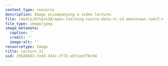 ```yaml
---
content_type: resource
description: Image accompanying a video lecture.
file: /media/https%3A/open-learning-course-data-rc.s3.amazonaws.com/5-60-thermodynamics-kinetics-spring-2008/29b266837edd343c3f72a5f1eef7bc94_lec21_th.jpg
file_type: image/jpeg
image_metadata:
  caption: ''
  credit: ''
  image-alt: ''
resourcetype: Image
title: Lecture 21
uid: 29b26683-7edd-343c-3f72-a5f1eef7bc94
---
```


